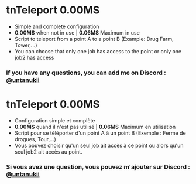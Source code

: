 # tnTeleport 0.00MS

- Simple and complete configuration
- <b>0.00MS</b> when not in use | <b>0.06MS</b> Maximum in use
- Script to teleport from a point A to a point B (Example: Drug Farm, Tower,...)
- You can choose that only one job has access to the point or only one job2 has access

### If you have any questions, you can add me on Discord : <u>@untanukii</u>

# tnTeleport 0.00MS

- Configuration simple et complète
- <b>0.00MS</b> quand il n'est pas utilisé | <b>0.06MS</b> Maximum en utilisation
- Script pour se téléporter d'un point A à un point B (Exemple : Ferme de drogues, Tour,...)
- Vous pouvez choisir qu'un seul job ait accès à ce point ou alors qu'un seul job2 ait accès au point.

### Si vous avez une question, vous pouvez m'ajouter sur Discord : <u>@untanukii</u>
